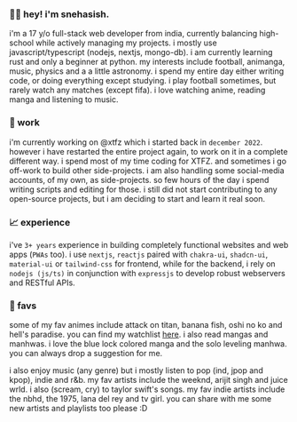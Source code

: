 ### 👋🏻 hey! i'm snehasish.

i'm a 17 y/o full-stack web developer from india, currently balancing high-school while actively managing my projects. i mostly use javascript/typescript (nodejs, nextjs, mongo-db). i am currently learning rust and only a beginner at python. my interests include football, animanga, music, physics and a a little astronomy. i spend my entire day either writing code, or doing everything except studying. i play football sometimes, but rarely watch any matches (except fifa). i love watching anime, reading manga and listening to music.

### 📂 work

i'm currently working on @xtfz which i started back in `december 2022`. however i have restarted the entire project again, to work on it in a complete different way. i spend most of my time coding for XTFZ. and sometimes i go off-work to build other side-projects. i am also handling some social-media accounts, of my own, as side-projects. so few hours of the day i spend writing scripts and editing for those. i still did not start contributing to any open-source projects, but i am deciding to start and learn it real soon.

### 📈 experience

i've `3+ years` experience in building completely functional websites and web apps (`PWAs` too). i use `nextjs`, `reactjs` paired with `chakra-ui`, `shadcn-ui`, `material-ui` or `tailwind-css` for frontend, while for the backend, i rely on `nodejs (js/ts)` in conjunction with `expressjs` to develop robust webservers and RESTful APIs.

### 🌟 favs

some of my fav animes include attack on titan, banana fish, oshi no ko and hell's paradise. you can find my watchlist [here](https://aniwatchtv.to/community/user/3163264/watch-list). i also read mangas and manhwas. i love the blue lock colored manga and the solo leveling manhwa. you can always drop a suggestion for me.

i also enjoy music (any genre) but i mostly listen to pop (ind, jpop and kpop), indie and r&b. my fav artists include the weeknd, arijit singh and juice wrld. i also (scream, cry) to taylor swift's songs. my fav indie artists include the nbhd, the 1975, lana del rey and tv girl. you can share with me some new artists and playlists too please :D


